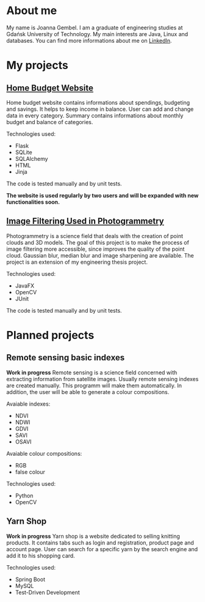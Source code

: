 # About me

My name is Joanna Gembel. I am a graduate of engineering studies at Gdańsk University of Technology. My main interests are Java, Linux and databases. 
You can find more informations about me on [LinkedIn](https://www.linkedin.com/in/joanna-gembel/).


# My projects

## [Home Budget Website](https://github.com/jgmbl/home-budget)

Home budget website contains informations about spendings, budgeting and savings. It helps to keep income in balance. User can add and change data in every category. Summary contains informations about monthly budget and balance of categories.

Technologies used:
 - Flask
 - SQLite
 - SQLAlchemy
 - HTML
 - Jinja

The code is tested manually and by unit tests.

**The website is used regularly by two users and will be expanded with new functionalities soon.** 


## [Image Filtering Used in Photogrammetry](https://github.com/jgmbl/image_filtering_used_in_photogrammetry)
Photogrammetry is a science field that deals with the creation of point clouds and 3D models. The goal of this project is to make the process of image filtering more accessible, since improves the quality of the point cloud. Gaussian blur, median blur and image sharpening are available. The project is an extension of my engineering thesis project.

Technologies used:

 - JavaFX
 - OpenCV
 - JUnit

The code is tested manually and by unit tests.

# Planned projects

## Remote sensing basic indexes
**Work in progress**
Remote sensing is a science field concerned with extracting information from satellite images. Usually remote sensing indexes are created manually. This programm will make them automatically. In addition, the user will be able to generate a colour compositions.

Avaiable indexes:

 - NDVI
 - NDWI
 - GDVI
 - SAVI
 - OSAVI

Avaiable colour compositions:

 - RGB
 - false colour

Technologies used:

 - Python
 - OpenCV

## Yarn Shop
**Work in progress**
Yarn shop is a website dedicated to selling knitting products. It contains tabs such as login and registration, product page and account page. User can search for a specific yarn by the search engine and add it to his shopping card.

Technologies used:

 - Spring Boot
 - MySQL
 - Test-Driven Development
